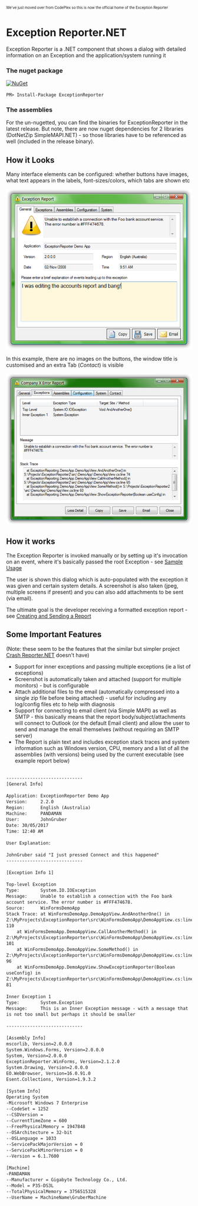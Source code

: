 <sub><sup>We've just moved over from CodePlex so this is now the official home of the Exception Reporter</sub></sup>


# Exception Reporter.NET
Exception Reporter is a .NET component that shows a dialog with detailed information on an
Exception and the application/system running it

### The nuget package
 [![NuGet](https://img.shields.io/nuget/v/ExceptionReporter.svg)](https://www.nuget.org/packages/ExceptionReporter/)
```
PM> Install-Package ExceptionReporter
```

### The assemblies
For the un-nugetted, you can find the binaries for ExceptionReporter in the latest release. But note, there are now nuget dependencies for 2 libraries (DotNetZip SimpleMAPI.NET) - so those libraries have to be referenced as well (included in the release binary).

## How it Looks

Many interface elements can be configured: whether buttons have images, what text appears in the labels,
font-sizes/colors, which tabs are shown etc

![](images/er-user-input.png)

In this example, there are no images on the buttons,
the window title is customised and an extra Tab (_Contact_) is visible

![](images/er-exceptions-tab.png)

## How it works

The Exception Reporter is invoked manually or by setting up it's invocation on an event, where it's basically passed the root Exception -
see [Sample Usage](https://github.com/PandaWood/Exception-Reporter/wiki/Sample-Usage)

The user is shown this dialog which is auto-populated with the exception it was given and certain system details.
A screenshot is also taken (jpeg, multiple screens if present) and you can also add attachments to be sent (via email).

The ultimate goal is the developer receiving a formatted exception report - see
[Creating and Sending a Report](https://github.com/PandaWood/Exception-Reporter/wiki/Creating-and-Sending-a-Report)


## Some Important Features
(Note: these seem to be the features that the similar but simpler project [Crash Reporter.NET](https://github.com/ravibpatel/CrashReporter.NET) doesn't have)

- Support for inner exceptions and passing multiple exceptions (ie a list of exceptions)
- Screenshot is automatically taken and attached (support for multiple monitors) - but is configurable
- Attach additional files to the email (automatically compressed into a single zip file before being attached) - useful for including any log/config files etc to help with diagnosis
- Support for connecting to email client (via Simple MAPI) as well as SMTP - this basically means that the report body/subject/attachments will connect to Outlook (or the default Email client) and allow the user to send and manage the email themselves (without requiring an SMTP server)
- The Report is plain text and includes exception stack traces and system information such as Windows version, CPU, memory and a list of all the assemblies (with versions) being used by the current executable (see example report below)

```

-----------------------------
[General Info]

Application: ExceptionReporter Demo App
Version:     2.2.0
Region:      English (Australia)
Machine:     PANDAMAN
User:        JohnGruber
Date: 30/05/2017
Time: 12:40 AM

User Explanation:

JohnGruber said "I just pressed Connect and this happened"
-----------------------------
 
[Exception Info 1]

Top-level Exception
Type:        System.IO.IOException
Message:     Unable to establish a connection with the Foo bank account service. The error number is #FFF474678.
Source:      WinFormsDemoApp
Stack Trace: at WinFormsDemoApp.DemoAppView.AndAnotherOne() in Z:\MyProjects\ExceptionReporter\src\WinFormsDemoApp\DemoAppView.cs:line 110
    at WinFormsDemoApp.DemoAppView.CallAnotherMethod() in Z:\MyProjects\ExceptionReporter\src\WinFormsDemoApp\DemoAppView.cs:line 101
    at WinFormsDemoApp.DemoAppView.SomeMethod() in Z:\MyProjects\ExceptionReporter\src\WinFormsDemoApp\DemoAppView.cs:line 96
    at WinFormsDemoApp.DemoAppView.ShowExceptionReporter(Boolean useConfig) in Z:\MyProjects\ExceptionReporter\src\WinFormsDemoApp\DemoAppView.cs:line 81

Inner Exception 1
Type:        System.Exception
Message:     This is an Inner Exception message - with a message that is not too small but perhaps it should be smaller

-----------------------------

[Assembly Info] 
mscorlib, Version=2.0.0.0
System.Windows.Forms, Version=2.0.0.0
System, Version=2.0.0.0
ExceptionReporter.WinForms, Version=2.1.2.0
System.Drawing, Version=2.0.0.0
EO.WebBrowser, Version=16.0.91.0
Esent.Collections, Version=1.9.3.2

[System Info]
Operating System
-Microsoft Windows 7 Enterprise
--CodeSet = 1252
--CSDVersion =
--CurrentTimeZone = 600
--FreePhysicalMemory = 1947848
--OSArchitecture = 32-bit
--OSLanguage = 1033
--ServicePackMajorVersion = 0
--ServicePackMinorVersion = 0
--Version = 6.1.7600

[Machine]
-PANDAMAN
--Manufacturer = Gigabyte Technology Co., Ltd.
--Model = P35-DS3L
--TotalPhysicalMemory = 3756515328
--UserName = MachineName\GruberMachine
  ```
